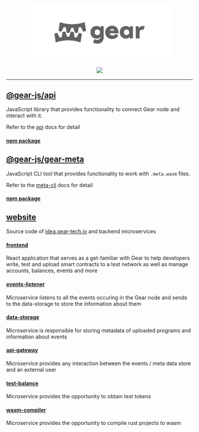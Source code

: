 <p align="center">
  <a href="https://gear-tech.io">
    <img src="https://github.com/gear-tech/gear/blob/master/images/logo-grey.png" width="400" alt="GEAR">
  </a>
</p>
<p align=center>
    <a href="https://github.com/gear-tech/gear-js/blob/master/LICENSE"><img src="https://img.shields.io/badge/License-GPL%203.0-success"></a>
</p>
<hr>

## [@gear-js/api](https://github.com/gear-tech/gear-js/tree/master/api)

JavaScript library that provides functionality to connect Gear node and interact with it.

Refer to the [api](https://github.com/gear-tech/gear-js/blob/master/api/README.md) docs for detail

#### [npm package](https://www.npmjs.com/package/@gear-js/api)

## [@gear-js/gear-meta](https://github.com/gear-tech/gear-js/tree/master/utils/meta-cli)

JavaScript CLI tool that provides functionality to work with `.meta.wasm` files.

Refer to the [meta-cli](https://github.com/gear-tech/gear-js/blob/master/utils/meta-cli/README.md) docs for detail

#### [npm package](https://www.npmjs.com/package/@gear-js/gear-meta)

## [website](https://github.com/gear-tech/gear-js/tree/master/website)

Source code of [idea.gear-tech.io](https://idea.gear-tech.io/) and backend microservices

#### [frontend](https://github.com/gear-tech/gear-js/tree/master/website/frontend)

React application that serves as a get-familiar with Gear to help developers write, test and upload smart contracts to a test network as well as manage accounts, balances, events and more

#### [events-listener](https://github.com/gear-tech/gear-js/tree/master/website/events-listener)

Microservice listens to all the events occuring in the Gear node and sends to the data-storage to store the information about them

#### [data-storage](https://github.com/gear-tech/gear-js/tree/master/website/data-storage)

Microservice is responsible for storing metadata of uploaded programs and information about events

#### [api-gateway](https://github.com/gear-tech/gear-js/tree/master/website/api-gateway)

Microservice provides any interaction between the events / meta data store and an external user

#### [test-balance](https://github.com/gear-tech/gear-js/tree/master/website/test-balance)

Microservice provides the opportunity to obtain test tokens

#### [wasm-compiler](https://github.com/gear-tech/gear-js/tree/master/website/wasm-compiler)

Microservice provides the opportunity to compile rust projects to wasm
